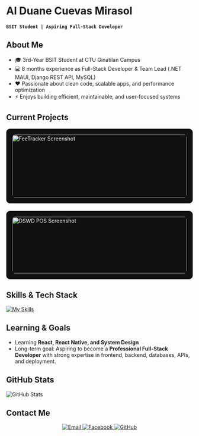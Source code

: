 # Al Duane Cuevas Mirasol
**`BSIT Student | Aspiring Full-Stack Developer`** 

## About Me  
- 🎓 3rd-Year BSIT Student at CTU Ginatilan Campus  
- 💻 8 months experience as Full-Stack Developer & Team Lead (.NET MAUI, Django REST API, MySQL)  
- ❤️ Passionate about clean code, scalable apps, and performance optimization
- ⚡ Enjoys building efficient, maintainable, and user-focused systems

<h2>Current Projects</h2>

<div style="display:flex; gap:20px; flex-wrap:wrap;">

  <div style="flex:1; min-width:280px; border:1px solid #333; border-radius:10px; padding:15px; background:#111; color:#fff;">
    <img src="images/feetracker.png" alt="FeeTracker Screenshot" style="width:100%; border-radius:8px; margin-bottom:10px;">
    <h3>FeeTracker</h3>
    <p>School app for tracking student fee payments, transactions, and receipts</p>
    <p><strong>Tech:</strong> C#, .NET MAUI, MySQL</p>
  </div>

  <div style="flex:1; min-width:280px; border:1px solid #333; border-radius:10px; padding:15px; background:#111; color:#fff;">
    <img src="images/dswd-pos.png" alt="DSWD POS Screenshot" style="width:100%; border-radius:8px; margin-bottom:10px;">
    <h3>TiendaApp</h3>
    <p>POS & inventory management app for government agency</p>
    <p><strong>Tech:</strong> C#, .NET MAUI, MySQL</p>
  </div>

</div>

## Skills & Tech Stack
[![My Skills](https://skillicons.dev/icons?i=c,cs,java,python,django,react,html,css,js,mysql,sqlite,postman,github,git,dotnet,notion,vscode,figma,canva&theme=light)](https://skillicons.dev)

## Learning & Goals
- Learning **React, React Native, and System Design**  
- Long-term goal: Aspiring to become a **Professional Full-Stack Developer** with strong expertise in frontend, backend, databases, APIs, and deployment.

## GitHub Stats
<p align="left">
  <img alt="GitHub Stats" src="https://github-readme-stats.vercel.app/api?username=alduanemirasol&show_icons=true&theme=github_dark_dimmed&count_private=true">
</p>

## Contact Me
<p align="center">
  <a href="mailto:awenmirasol234@gmail.com">
    <img alt="Email" src="https://img.shields.io/badge/Email-awenmirasol234@gmail.com-D14836?style=for-the-badge&logo=gmail&logoColor=white">
  </a>
  <a href="https://facebook.com/awenmirasol">
    <img alt="Facebook" src="https://img.shields.io/badge/Facebook-alduanemirasol-1877F2?style=for-the-badge&logo=facebook&logoColor=white">
  </a>
  <a href="https://github.com/alduanemirasol/">
    <img alt="GitHub" src="https://img.shields.io/badge/GitHub-alduanemirasol-181717?style=for-the-badge&logo=github&logoColor=white">
  </a>
</p>
